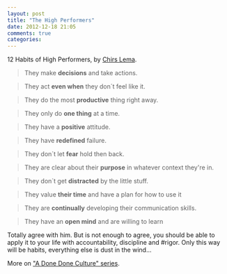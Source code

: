 ```yaml
---
layout: post
title: "The High Performers"
date: 2012-12-18 21:05
comments: true
categories: 
---
```


12 Habits of High Performers, by [Chirs Lema](https://twitter.com/chrislema).

> They make **decisions** and take actions.

> They act **even when** they don´t feel like it.

> They do the most **productive** thing right away.

> They only do **one thing** at a time.

> They have a **positive** attitude.

> They have **redefined** failure.

> They don´t let **fear** hold then back.

> They are clear about their **purpose** in whatever context they're in.

> They don´t get **distracted** by the little stuff.

> They value **their time** and have a plan for how to use it

> They are **continually** developing their communication skills.

> They have an **open mind** and are willing to learn


Totally agree with him. But is not enough to agree, you should be  able to apply it to your life with accountability, discipline and #rigor. Only this way will be habits, everything else is dust in the wind...

<script async class="speakerdeck-embed" data-id="50711dcdd28953000200e976" data-ratio="1.33333333333333" src="//speakerdeck.com/assets/embed.js"></script>

More on ["A Done Done Culture" series](http://chrislema.com/a-done-done-culture-habit-one/).